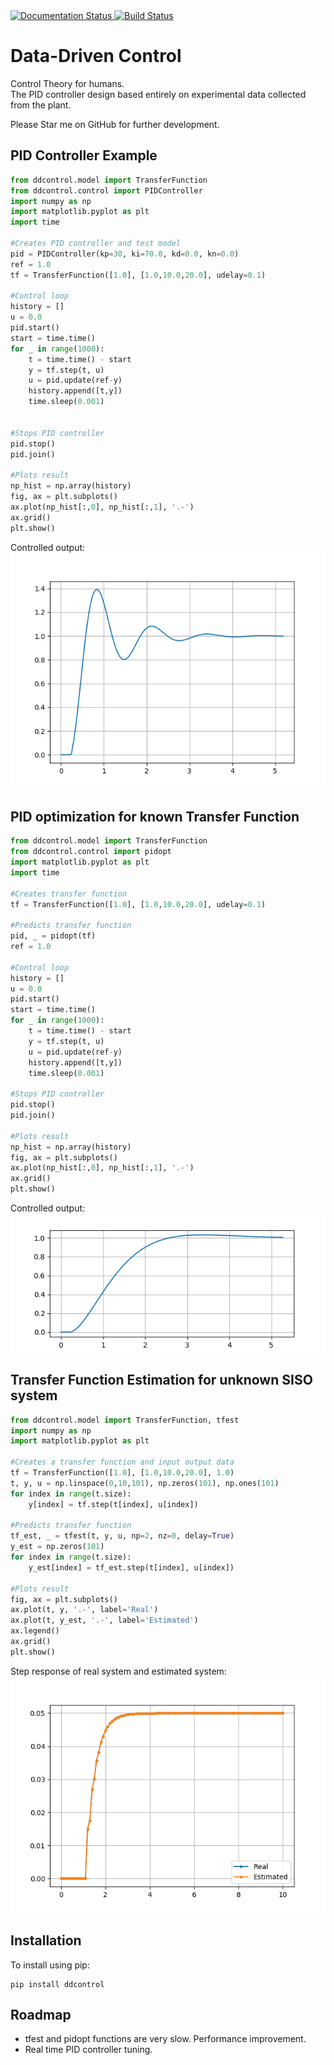 <a href='https://ddcontrol.readthedocs.io/en/latest/?badge=latest'>
    <img src='https://readthedocs.org/projects/ddcontrol/badge/?version=latest' alt='Documentation Status' />
</a>
<a href='https://travis-ci.com/eadali/ddcontrol'>
    <img src='https://travis-ci.com/eadali/ddcontrol.svg?branch=master' alt='Build Status' />
</a>  

# Data-Driven Control
Control Theory for humans.  
The PID controller design based entirely on experimental data collected from the plant.

Please Star me on GitHub for further development.

## PID Controller Example
```python
from ddcontrol.model import TransferFunction
from ddcontrol.control import PIDController
import numpy as np
import matplotlib.pyplot as plt
import time

#Creates PID controller and test model
pid = PIDController(kp=30, ki=70.0, kd=0.0, kn=0.0)
ref = 1.0
tf = TransferFunction([1.0], [1.0,10.0,20.0], udelay=0.1)

#Control loop
history = []
u = 0.0
pid.start()
start = time.time()
for _ in range(1000):
    t = time.time() - start
    y = tf.step(t, u)
    u = pid.update(ref-y)
    history.append([t,y])
    time.sleep(0.001)
    

#Stops PID controller
pid.stop()
pid.join()

#Plots result
np_hist = np.array(history)
fig, ax = plt.subplots()
ax.plot(np_hist[:,0], np_hist[:,1], '.-')
ax.grid()
plt.show()
```
Controlled output:
<img src='./imgs/output1.png' />

## PID optimization for known Transfer Function
```python
from ddcontrol.model import TransferFunction
from ddcontrol.control import pidopt
import matplotlib.pyplot as plt
import time

#Creates transfer function
tf = TransferFunction([1.0], [1.0,10.0,20.0], udelay=0.1)

#Predicts transfer function
pid, _ = pidopt(tf)
ref = 1.0

#Control loop
history = []
u = 0.0
pid.start()
start = time.time()
for _ in range(1000):
    t = time.time() - start
    y = tf.step(t, u)
    u = pid.update(ref-y)
    history.append([t,y])
    time.sleep(0.001)

#Stops PID controller
pid.stop()
pid.join()

#Plots result
np_hist = np.array(history)
fig, ax = plt.subplots()
ax.plot(np_hist[:,0], np_hist[:,1], '.-')
ax.grid()
plt.show()
```
Controlled output:
<img src='./imgs/output2.png' />

## Transfer Function Estimation for unknown SISO system
```python
from ddcontrol.model import TransferFunction, tfest
import numpy as np
import matplotlib.pyplot as plt

#Creates a transfer function and input output data
tf = TransferFunction([1.0], [1.0,10.0,20.0], 1.0)
t, y, u = np.linspace(0,10,101), np.zeros(101), np.ones(101)
for index in range(t.size):
    y[index] = tf.step(t[index], u[index])

#Predicts transfer function
tf_est, _ = tfest(t, y, u, np=2, nz=0, delay=True)
y_est = np.zeros(101)
for index in range(t.size):
    y_est[index] = tf_est.step(t[index], u[index])

#Plots result
fig, ax = plt.subplots()
ax.plot(t, y, '.-', label='Real')
ax.plot(t, y_est, '.-', label='Estimated')
ax.legend()
ax.grid()
plt.show()
```
Step response of real system and estimated system:
<img src='./imgs/output3.png' />

## Installation
To install using pip:  
```
pip install ddcontrol
```

## Roadmap
- tfest and pidopt functions are very slow. Performance improvement.
- Real time PID controller tuning.
